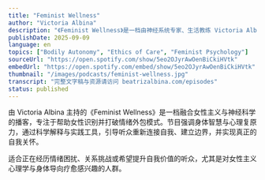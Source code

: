 ```yaml
---
title: "Feminist Wellness"
author: "Victoria Albina"
description: "《Feminist Wellness》是一档由神经系统专家、生活教练 Victoria Albina 主持的播客，致力于帮助女性摆脱情绪外包、建立自我价值与真实的自我关怀。节目融合女性主义心理学、整体医学与神经科学，探讨如何打破讨好型人格、功能性冻结等适应性模式。Victoria 提供实用的身体练习与认知框架，帮助听众重建与自我之间的连接。播客风格温暖而犀利，适合渴望心理成长与情绪复原的女性听众。"
publishDate: 2025-09-09
language: en
topics: ["Bodily Autonomy", "Ethics of Care", "Feminist Psychology"]
sourceUrl: "https://open.spotify.com/show/5eo2OJyrAwOenBiCkiHVtk"
embedUrl: "https://open.spotify.com/embed/show/5eo2OJyrAwOenBiCkiHVtk"
thumbnail: "/images/podcasts/feminist-wellness.jpg"
transcript: "完整文字稿与资源请访问 beatrizalbina.com/episodes"
status: published
---
```


由 Victoria Albina 主持的《Feminist Wellness》是一档融合女性主义与神经科学的播客，专注于帮助女性识别并打破情绪外包模式。节目强调身体智慧与心理复原力，通过科学解释与实践工具，引导听众重新连接自我、建立边界，并实现真正的自我关怀。

适合正在经历情绪困扰、关系挑战或希望提升自我价值的听众，尤其是对女性主义心理学与身体导向疗愈感兴趣的人群。
